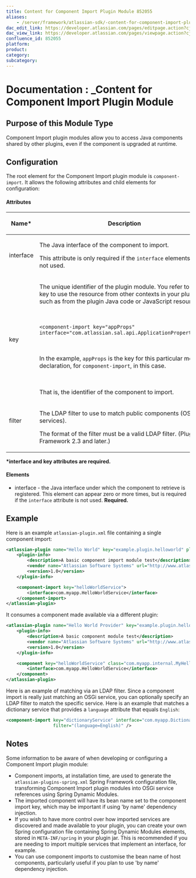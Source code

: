 ```yaml
---
title: Content for Component Import Plugin Module 852055
aliases:
    - /server/framework/atlassian-sdk/-content-for-component-import-plugin-module-852055.html
dac_edit_link: https://developer.atlassian.com/pages/editpage.action?cjm=wozere&pageId=852055
dac_view_link: https://developer.atlassian.com/pages/viewpage.action?cjm=wozere&pageId=852055
confluence_id: 852055
platform:
product:
category:
subcategory:
---
```

# Documentation : \_Content for Component Import Plugin Module

## Purpose of this Module Type

Component Import plugin modules allow you to access Java components shared by other plugins, even if the component is upgraded at runtime.

## Configuration

The root element for the Component Import plugin module is `component-import`. It allows the following attributes and child elements for configuration:

#### Attributes

<table>
<colgroup>
<col style="width: 50%" />
<col style="width: 50%" />
</colgroup>
<thead>
<tr class="header">
<th><p>Name*</p></th>
<th><p>Description</p></th>
</tr>
</thead>
<tbody>
<tr class="odd">
<td><p>interface</p></td>
<td><p>The Java interface of the component to import.</p>
<p>This attribute is only required if the <code>interface</code> elements are not used.</p></td>
</tr>
<tr class="even">
<td>key</td>
<td><p>The unique identifier of the plugin module. You refer to this key to use the resource from other contexts in your plugin, such as from the plugin Java code or JavaScript resources.</p>
<p> </p>
<pre><code>&lt;component-import key=&quot;appProps&quot; interface=&quot;com.atlassian.sal.api.ApplicationProperties&quot;/&gt;</code></pre>
<p> </p>
<p>In the example, <code>appProps</code> is the key for this particular module declaration, for <code>component-import</code>, in this case.</p>
 
<p>That is, the identifier of the component to import.</p></td>
</tr>
<tr class="odd">
<td><p>filter</p>
<p> </p></td>
<td><p>The LDAP filter to use to match public components (OSGi services).</p>
<p>The format of the filter must be a valid LDAP filter. (Plugin Framework 2.3 and later.)</p></td>
</tr>
</tbody>
</table>

**\*interface and key attributes are required.**

#### Elements

-   interface - the Java interface under which the component to retrieve is registered. This element can appear zero or more times, but is required if the `interface` attribute is not used. **Required.**

## Example

Here is an example `atlassian-plugin.xml` file containing a single component import:

``` xml
<atlassian-plugin name="Hello World" key="example.plugin.helloworld" plugins-version="2">
    <plugin-info>
        <description>A basic component import module test</description>
        <vendor name="Atlassian Software Systems" url="http://www.atlassian.com"/>
        <version>1.0</version>
    </plugin-info>

    <component-import key="helloWorldService">
        <interface>com.myapp.HelloWorldService</interface>
    </component-import>
</atlassian-plugin>
```

It consumes a component made available via a different plugin:

``` xml
<atlassian-plugin name="Hello World Provider" key="example.plugin.helloworld.provider" plugins-version="2">
    <plugin-info>
        <description>A basic component module test</description>
        <vendor name="Atlassian Software Systems" url="http://www.atlassian.com"/>
        <version>1.0</version>
    </plugin-info>

    <component key="helloWorldService" class="com.myapp.internal.MyHelloWorldService" public="true">
        <interface>com.myapp.HelloWorldService</interface>
    </component>
</atlassian-plugin>
```

Here is an example of matching via an LDAP filter. Since a component import is really just matching an OSGi service, you can optionally specify an LDAP filter to match the specific service. Here is an example that matches a dictionary service that provides a `language` attribute that equals `English`:

``` xml
<component-import key="dictionaryService" interface="com.myapp.DictionaryService"
                  filter="(language=English)" />
```

## Notes

Some information to be aware of when developing or configuring a Component Import plugin module:

-   Component imports, at installation time, are used to generate the `atlassian-plugins-spring.xml` Spring Framework configuration file, transforming Component Import plugin modules into OSGi service references using Spring Dynamic Modules.
-   The imported component will have its bean name set to the component import key, which may be important if using 'by name' dependency injection.
-   If you wish to have more control over how imported services are discovered and made available to your plugin, you can create your own Spring configuration file containing Spring Dynamic Modules elements, stored in `META-INF/spring` in your plugin jar. This is recommended if you are needing to import multiple services that implement an interface, for example.
-   You can use component imports to customise the bean name of host components, particularly useful if you plan to use 'by name' dependency injection.






















































































































































































































































